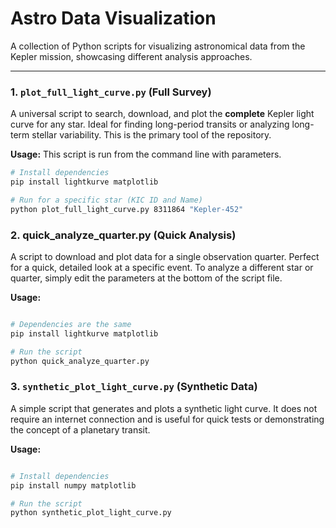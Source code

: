 # Astro Data Visualization

A collection of Python scripts for visualizing astronomical data from the Kepler mission, showcasing different analysis approaches.

---

### 1. `plot_full_light_curve.py` (Full Survey)

A universal script to search, download, and plot the **complete** Kepler light curve for any star. Ideal for finding long-period transits or analyzing long-term stellar variability. This is the primary tool of the repository.

**Usage:**
This script is run from the command line with parameters.

```bash
# Install dependencies
pip install lightkurve matplotlib

# Run for a specific star (KIC ID and Name)
python plot_full_light_curve.py 8311864 "Kepler-452"
```
### 2. quick_analyze_quarter.py (Quick Analysis)
A script to download and plot data for a single observation quarter. Perfect for a quick, detailed look at a specific event. To analyze a different star or quarter, simply edit the parameters at the bottom of the script file.

**Usage:**
```bash

# Dependencies are the same
pip install lightkurve matplotlib

# Run the script
python quick_analyze_quarter.py
```
### 3. `synthetic_plot_light_curve.py` (Synthetic Data)
A simple script that generates and plots a synthetic light curve. It does not require an internet connection and is useful for quick tests or demonstrating the concept of a planetary transit.

**Usage:**
```bash

# Install dependencies
pip install numpy matplotlib

# Run the script
python synthetic_plot_light_curve.py
```
